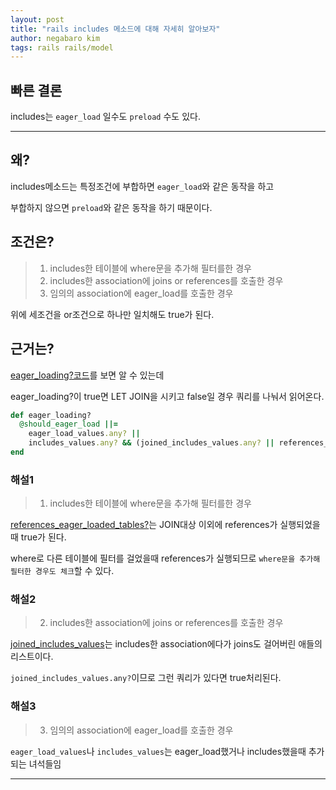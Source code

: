 ```yaml
---
layout: post
title: "rails includes 메소드에 대해 자세히 알아보자"
author: negabaro kim
tags: rails rails/model
---
```



## 빠른 결론

includes는 `eager_load` 일수도 `preload` 수도 있다.


---

## 왜?

includes메소드는 특정조건에 부합하면 `eager_load`와 같은 동작을 하고

부합하지 않으면 `preload`와 같은 동작을 하기 때문이다.

## 조건은?

> 1. includes한 테이블에 where문을 추가해 필터를한 경우
> 2. includes한 association에 joins or references를 호출한 경우
> 3. 임의의 association에 eager_load를 호출한 경우

위에 세조건을 or조건으로 하나만 일치해도 true가 된다.


## 근거는?

[eager_loading?코드]를 보면 알 수 있는데

eager_loading?이 true면 LET JOIN을 시키고 false일 경우 쿼리를 나눠서 읽어온다.

```ruby
def eager_loading?
  @should_eager_load ||=
    eager_load_values.any? ||
    includes_values.any? && (joined_includes_values.any? || references_eager_loaded_tables?)
end
```

### 해설1

> 1. includes한 테이블에 where문을 추가해 필터를한 경우

[references_eager_loaded_tables?]는 JOIN대상 이외에 references가 실행되었을때 true가 된다.

where로 다른 테이블에 필터를 걸었을때 references가 실행되므로 `where문을 추가해 필터한 경우도 체크`할 수 있다.


### 해설2

> 2. includes한 association에 joins or references를 호출한 경우

 [joined_includes_values]는 includes한 association에다가 joins도 걸어버린 애들의 리스트이다.

 `joined_includes_values.any?`이므로 그런 쿼리가 있다면 true처리된다.


### 해설3

> 3. 임의의 association에 eager_load를 호출한 경우

`eager_load_values`나 `includes_values`는 eager_load했거나 includes했을때 추가되는 녀석들임




---

[references_eager_loaded_tables?]: https://github.com/rails/rails/blob/9c297ce93610bcd878f5a5ca8e737bf057fc2d85/activerecord/lib/active_record/relation.rb#L626-L641

[joined_includes_values]: https://github.com/rails/rails/blob/9c297ce93610bcd878f5a5ca8e737bf057fc2d85/activerecord/lib/active_record/relation.rb#L566-L568

[eager_loading?코드]: https://github.com/rails/rails/blob/9c297ce93610bcd878f5a5ca8e737bf057fc2d85/activerecord/lib/active_record/relation.rb#L556-L560

[ActiveRecordのjoinsとpreloadとincludesとeager_loadの違い]: https://qiita.com/k0kubun/items/80c5a5494f53bb88dc58

[Link1]: https://pikawaka.com/rails/includes

[rails joins 메소드의 특징에 대해 알아보자]: https://negabaro.github.io/archive/rails-join-query-detail